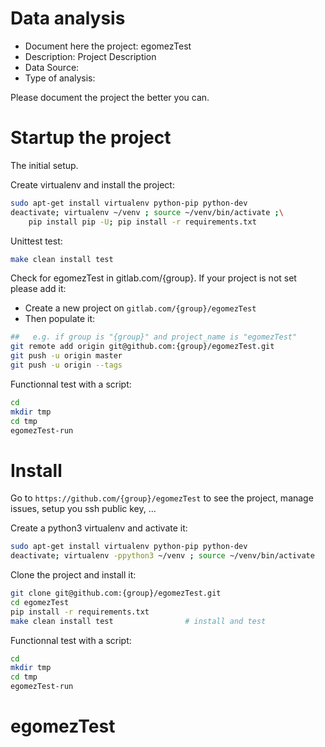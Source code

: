 # Data analysis
- Document here the project: egomezTest
- Description: Project Description
- Data Source:
- Type of analysis:

Please document the project the better you can.

# Startup the project

The initial setup.

Create virtualenv and install the project:
```bash
sudo apt-get install virtualenv python-pip python-dev
deactivate; virtualenv ~/venv ; source ~/venv/bin/activate ;\
    pip install pip -U; pip install -r requirements.txt
```

Unittest test:
```bash
make clean install test
```

Check for egomezTest in gitlab.com/{group}.
If your project is not set please add it:

- Create a new project on `gitlab.com/{group}/egomezTest`
- Then populate it:

```bash
##   e.g. if group is "{group}" and project_name is "egomezTest"
git remote add origin git@github.com:{group}/egomezTest.git
git push -u origin master
git push -u origin --tags
```

Functionnal test with a script:

```bash
cd
mkdir tmp
cd tmp
egomezTest-run
```

# Install

Go to `https://github.com/{group}/egomezTest` to see the project, manage issues,
setup you ssh public key, ...

Create a python3 virtualenv and activate it:

```bash
sudo apt-get install virtualenv python-pip python-dev
deactivate; virtualenv -ppython3 ~/venv ; source ~/venv/bin/activate
```

Clone the project and install it:

```bash
git clone git@github.com:{group}/egomezTest.git
cd egomezTest
pip install -r requirements.txt
make clean install test                # install and test
```
Functionnal test with a script:

```bash
cd
mkdir tmp
cd tmp
egomezTest-run
```
# egomezTest
